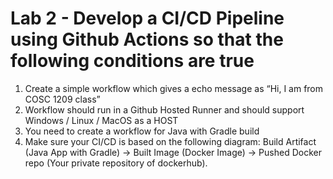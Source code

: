 # Lab 2 - Develop a CI/CD Pipeline using Github Actions so that the following conditions are true

1.	Create a simple workflow which gives a echo message as “Hi, I am from COSC 1209 class”
2.	Workflow should run in a Github Hosted Runner and should support Windows / Linux / MacOS as a HOST
3.	You need to create a workflow for Java with Gradle build
4.	Make sure your CI/CD is based on the following diagram:
Build Artifact (Java App with Gradle) -> Built Image (Docker Image) -> Pushed Docker repo (Your private repository of dockerhub).
